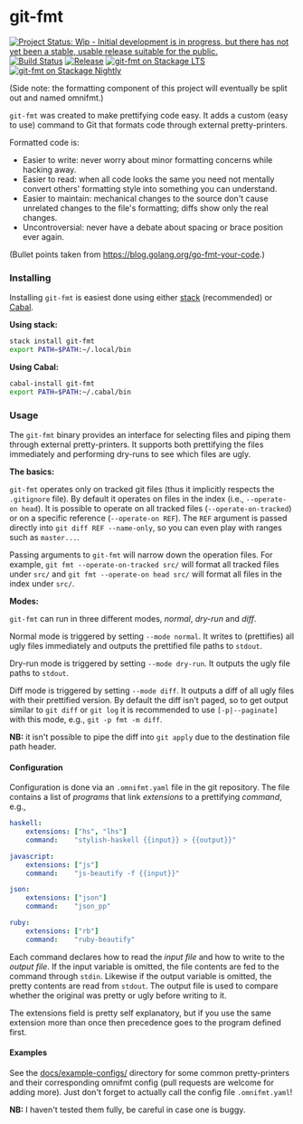 # git-fmt

[![Project Status: Wip - Initial development is in progress, but there has not yet been a stable, usable release suitable for the public.](http://www.repostatus.org/badges/1.0.0/wip.svg)](http://www.repostatus.org/#wip)
[![Build Status](https://travis-ci.org/hjwylde/git-fmt.svg?branch=master)](https://travis-ci.org/hjwylde/git-fmt)
[![Release](https://img.shields.io/github/release/hjwylde/git-fmt.svg)](https://github.com/hjwylde/git-fmt/releases/latest)
[![git-fmt on Stackage LTS](http://stackage.org/package/git-fmt/badge/lts)](http://stackage.org/lts/package/git-fmt)
[![git-fmt on Stackage Nightly](http://stackage.org/package/git-fmt/badge/nightly)](http://stackage.org/nightly/package/git-fmt)

(Side note: the formatting component of this project will eventually be split out and named omnifmt.)

`git-fmt` was created to make prettifying code easy.
It adds a custom (easy to use) command to Git that formats code through external pretty-printers.

Formatted code is:

* Easier to write: never worry about minor formatting concerns while hacking away.
* Easier to read: when all code looks the same you need not mentally convert others' formatting
  style into something you can understand.
* Easier to maintain: mechanical changes to the source don't cause unrelated changes to the file's
  formatting; diffs show only the real changes.
* Uncontroversial: never have a debate about spacing or brace position ever again.

(Bullet points taken from https://blog.golang.org/go-fmt-your-code.)

### Installing

Installing `git-fmt` is easiest done using either
    [stack](https://github.com/commercialhaskell/stack) (recommended) or
    [Cabal](https://github.com/haskell/cabal).

**Using stack:**

```bash
stack install git-fmt
export PATH=$PATH:~/.local/bin
```

**Using Cabal:**

```bash
cabal-install git-fmt
export PATH=$PATH:~/.cabal/bin
```

### Usage

The `git-fmt` binary provides an interface for selecting files and piping them through external
    pretty-printers.
It supports both prettifying the files immediately and performing dry-runs to see which files are
    ugly.

**The basics:**

`git-fmt` operates only on tracked git files (thus it implicitly respects the `.gitignore` file).
By default it operates on files in the index (i.e., `--operate-on head`).
It is possible to operate on all tracked files (`--operate-on-tracked`) or on a specific reference
    (`--operate-on REF`).
The `REF` argument is passed directly into `git diff REF --name-only`, so you can even play with
    ranges such as `master...`.

Passing arguments to `git-fmt` will narrow down the operation files.
For example, `git fmt --operate-on-tracked src/` will format all tracked files under `src/` and
    `git fmt --operate-on head src/` will format all files in the index under `src/`.

**Modes:**

`git-fmt` can run in three different modes, *normal*, *dry-run* and *diff*.

Normal mode is triggered by setting `--mode normal`.
It writes to (prettifies) all ugly files immediately and outputs the prettified file paths to
    `stdout`.

Dry-run mode is triggered by setting `--mode dry-run`.
It outputs the ugly file paths to `stdout`.

Diff mode is triggered by setting `--mode diff`.
It outputs a diff of all ugly files with their prettified version.
By default the diff isn't paged, so to get output similar to `git diff` or `git log` it is
    recommended to use `[-p|--paginate]` with this mode, e.g., `git -p fmt -m diff`.

**NB:** it isn't possible to pipe the diff into `git apply` due to the destination file path
    header.

#### Configuration

Configuration is done via an `.omnifmt.yaml` file in the git repository.
The file contains a list of *programs* that link *extensions* to a prettifying *command*, e.g.,
```yaml
haskell:
    extensions: ["hs", "lhs"]
    command:    "stylish-haskell {{input}} > {{output}}"

javascript:
    extensions: ["js"]
    command:    "js-beautify -f {{input}}"

json:
    extensions: ["json"]
    command:    "json_pp"

ruby:
    extensions: ["rb"]
    command:    "ruby-beautify"
```

Each command declares how to read the *input file* and how to write to the *output file*.
If the input variable is omitted, the file contents are fed to the command through `stdin`.
Likewise if the output variable is omitted, the pretty contents are read from `stdout`.
The output file is used to compare whether the original was pretty or ugly before writing to it.

The extensions field is pretty self explanatory, but if you use the same extension more than once
    then precedence goes to the program defined first.

#### Examples

See the [docs/example-configs/](https://github.com/hjwylde/git-fmt/tree/master/docs/example-configs/)
    directory for some common pretty-printers and their corresponding omnifmt config (pull requests
    are welcome for adding more).
Just don't forget to actually call the config file `.omnifmt.yaml`!

**NB:** I haven't tested them fully, be careful in case one is buggy.

